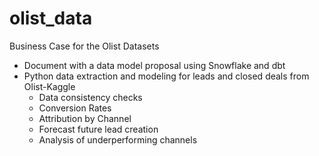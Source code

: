 # olist_data
Business Case for the Olist Datasets
- Document with a data model proposal using Snowflake and dbt
- Python data extraction and modeling for leads and closed deals from Olist-Kaggle
  - Data consistency checks
  - Conversion Rates
  - Attribution by Channel
  - Forecast future lead creation
  - Analysis of underperforming channels
